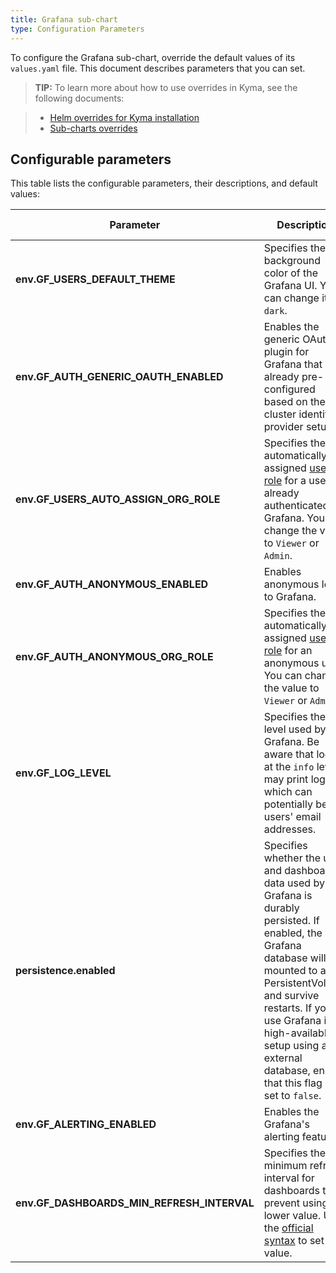 ```yaml
---
title: Grafana sub-chart
type: Configuration Parameters
---
```


To configure the Grafana sub-chart, override the default values of its `values.yaml` file. This document describes parameters that you can set.

>**TIP:** To learn more about how to use overrides in Kyma, see the following documents:

>* [Helm overrides for Kyma installation](/root/kyma/#configuration-helm-overrides-for-kyma-installation)
>* [Sub-charts overrides](/root/kyma/#configuration-helm-overrides-for-kyma-installation-sub-chart-overrides)

## Configurable parameters

This table lists the configurable parameters, their descriptions, and default values:

| Parameter | Description | Default value |
|-----------|-------------|---------------|
| **env.GF_USERS_DEFAULT_THEME** | Specifies the background color of the Grafana UI. You can change it to `dark`. | `light` |
| **env.GF_AUTH_GENERIC_OAUTH_ENABLED** | Enables the generic OAuth plugin for Grafana that is already pre-configured based on the in-cluster identity provider setup. | `true` |
| **env.GF_USERS_AUTO_ASSIGN_ORG_ROLE** | Specifies the automatically assigned [user role](https://grafana.com/docs/grafana/latest/manage-users) for a user already authenticated by Grafana. You can change the value to `Viewer` or `Admin`. | `Editor` |
| **env.GF_AUTH_ANONYMOUS_ENABLED** | Enables anonymous login to Grafana. | `false` |
| **env.GF_AUTH_ANONYMOUS_ORG_ROLE** | Specifies the automatically assigned [user role](https://grafana.com/docs/grafana/latest/manage-users) for an anonymous user. You can change the value to `Viewer` or `Admin`. | `Editor` |
| **env.GF_LOG_LEVEL** | Specifies the log level used by Grafana. Be aware that logs at the `info` level may print logins, which can potentially be users' email addresses. | `warn` |
| **persistence.enabled** | Specifies whether the user and dashboard data used by Grafana is durably persisted. If enabled, the Grafana database will be mounted to a PersistentVolume and survive restarts. If you use Grafana in a high-available setup using an external database, ensure that this flag is set to `false`. | `true` |
| **env.GF_ALERTING_ENABLED** | Enables the Grafana's alerting feature.| `true` |
| **env.GF_DASHBOARDS_MIN_REFRESH_INTERVAL** | Specifies the minimum refresh interval for dashboards to prevent using a lower value. Use the [official syntax](https://grafana.com/docs/grafana/latest/administration/configuration/#min_refresh_interval) to set the value. | `10s` |
